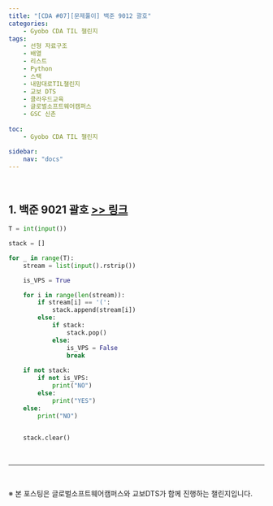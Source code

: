 ```yaml
---
title: "[CDA #07][문제풀이] 백준 9012 괄호"
categories: 
    - Gyobo CDA TIL 챌린지
tags:
    - 선형 자료구조
    - 배열
    - 리스트
    - Python
    - 스택
    - 내맘대로TIL챌린지
    - 교보 DTS
    - 클라우드교육
    - 글로벌소프트웨어캠퍼스
    - GSC 신촌
    
toc:
    - Gyobo CDA TIL 챌린지

sidebar:
    nav: "docs"
---
```


<br>

## 1. 백준 9021 괄호 [>> 링크](https://www.acmicpc.net/problem/9012)


```python
T = int(input())

stack = []

for _ in range(T):
    stream = list(input().rstrip())

    is_VPS = True

    for i in range(len(stream)):
        if stream[i] == '(':
            stack.append(stream[i])
        else:
            if stack:
                stack.pop()
            else:
                is_VPS = False
                break
    
    if not stack:
        if not is_VPS:
            print("NO")       
        else:
            print("YES")
    else:
        print("NO")
    

    stack.clear()
```

<br>

---

<br>

※ 본 포스팅은 글로벌소프트웨어캠퍼스와 교보DTS가 함께 진행하는 챌린지입니다.



